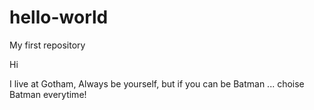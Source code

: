 # hello-world
My first repository

Hi 

I live at Gotham,
Always be yourself, but if you can be Batman ... choise Batman everytime!
